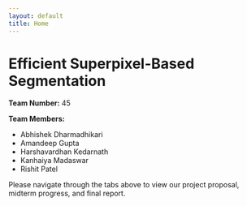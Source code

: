 ```yaml
---
layout: default
title: Home
---
```


<div class="home-container">
  <h1 class="project-title">Efficient Superpixel-Based Segmentation</h1>
  
  <div class="project-info">
    <p><strong>Team Number:</strong> 45</p>
    <p><strong>Team Members:</strong></p>
    <ul>
      <li>Abhishek Dharmadhikari</li>
      <li>Amandeep Gupta</li>
      <li>Harshavardhan Kedarnath</li>
      <li>Kanhaiya Madaswar</li>
      <li>Rishit Patel</li>
    </ul>
  </div>

  <div class="abstract">
    <p>
      Please navigate through the tabs above to view our project proposal, midterm progress, and final report.
    </p>
  </div>
</div>
